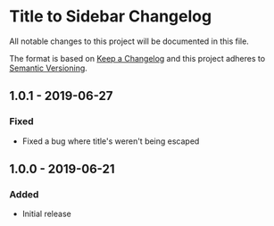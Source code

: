 # Title to Sidebar Changelog

All notable changes to this project will be documented in this file.

The format is based on [Keep a Changelog](http://keepachangelog.com/) and this project adheres to [Semantic Versioning](http://semver.org/).

## 1.0.1 - 2019-06-27
### Fixed
- Fixed a bug where title's weren't being escaped

## 1.0.0 - 2019-06-21
### Added
- Initial release
